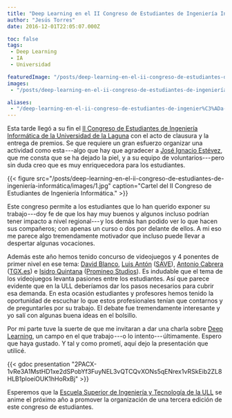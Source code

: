 ```yaml
---
title: "Deep Learning en el II Congreso de Estudiantes de Ingeniería Informática"
author: "Jesús Torres"
date: 2016-12-01T22:05:07.000Z

toc: false
tags:
 - Deep Learning
 - IA
 - Universidad

featuredImage: "/posts/deep-learning-en-el-ii-congreso-de-estudiantes-de-ingeniería-informática/images/featured.png" 
images:
 - "/posts/deep-learning-en-el-ii-congreso-de-estudiantes-de-ingeniería-informática/images/1.jpg" 

aliases:
 - "/deep-learning-en-el-ii-congreso-de-estudiantes-de-ingenier%C3%ADa-informática-6c4734342051"
---
```


Esta tarde llegó a su fin el [II Congreso de Estudiantes de Ingeniería Informática de la Universidad de la Laguna](http://cesinf.webs.ull.es/) con el acto de clausura y la entrega de premios.
Se que requiere un gran esfuerzo organizar una actividad como esta ---algo que hay que agradecer a [José Ignacio Estévez](https://twitter.com/nchbot), que me consta que se ha dejado la piel, y a su equipo de voluntarios--- pero sin duda creo que es muy enriquecedora para los estudiantes.

{{< figure src="/posts/deep-learning-en-el-ii-congreso-de-estudiantes-de-ingeniería-informática/images/1.jpg" caption="Cartel del II Congreso de Estudiantes de Ingeniería Informática." >}}

Este congreso permite a los estudiantes que lo han querido exponer su trabajo ---doy fe de que los hay muy buenos y algunos incluso podrían tener impacto a nivel regional--- y los demás han podido ver lo que hacen sus compañeros; con apenas un curso o dos por delante de ellos.
A mi eso me parece algo tremendamente motivador que incluso puede llevar a despertar algunas vocaciones.

Además este año hemos tenido concurso de videojuegos y 4 ponentes de primer nivel en ese tema: [David Blanco](https://twitter.com/danielblanco3d), [Luis Antón](https://twitter.com/Notnasiul) ([SAVE](https://www.facebook.com/SaveAsociacion)), [Antonio Cabrera](https://twitter.com/TonioCabrera) ([TGX.es](https://tgx.es/)) e [Isidro Quintana](https://twitter.com/isidro_quintana) ([Promineo Studios](http://promineostudios.com/)).
Es indudable que el tema de los videojuegos levanta pasiones entre los estudiantes.
Así que parece evidente que en la ULL deberíamos dar los pasos necesarios para cubrir esa demanda.
En esta ocasión estudiantes y profesores hemos tenido la oportunidad de escuchar lo que estos profesionales tenían que contarnos y de preguntarles por su trabajo.
El debate fue tremendamente interesante y yo salí con algunas buena ideas en el bolsillo.

Por mi parte tuve la suerte de que me invitaran a dar una charla sobre [Deep Learning](http://deeplearning.net/), un campo en el que trabajo ---o lo intento--- últimamente.
Espero que haya gustado.
Y tal y como prometí, aquí dejo la presentación que utilicé.

{{< gdoc presentation "2PACX-1vRe3A1MstHD1xe2dSPobYf3FuyNEL3vQTCQvXONs5qENrex1vRSkEib2ZL8HLB1ploeiOUK1hHoRxBj" >}}

Esperemos que la [Escuela Superior de Ingeniería y Tecnología de la ULL](http://www.ull.es/view/centros/etsii/Inicio/es) se anime el próximo año a promover la organización de una tercera edición de este congreso de estudiantes.
